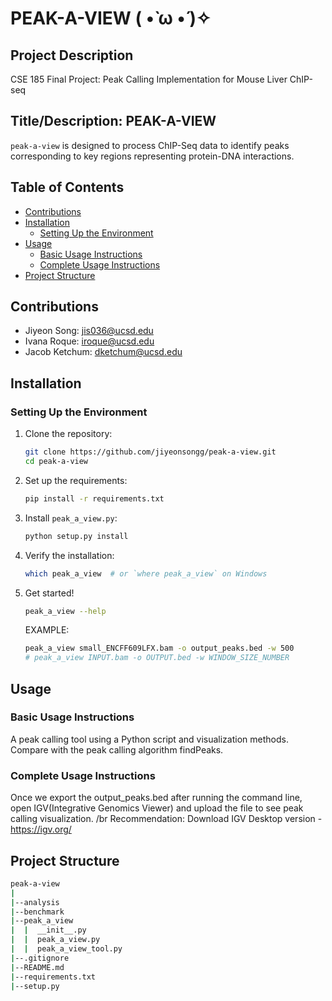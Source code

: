 # PEAK-A-VIEW ( •̀ ω •́ )✧

## Project Description
CSE 185 Final Project: Peak Calling Implementation for Mouse Liver ChIP-seq

## Title/Description: PEAK-A-VIEW
```peak-a-view``` is designed to process ChIP-Seq data to identify peaks corresponding to key regions representing protein-DNA interactions.

## Table of Contents
- [Contributions](#contributions)
- [Installation](#installation)
  - [Setting Up the Environment](#setting-up-the-environment)
- [Usage](#usage)
  - [Basic Usage Instructions](#basic-usage-instructions)
  - [Complete Usage Instructions](#complete-usage-instructions)
- [Project Structure](#project-structure)

## Contributions
- Jiyeon Song: [jis036@ucsd.edu](mailto:jis036@ucsd.edu)
- Ivana Roque: [iroque@ucsd.edu](mailto:iroque@ucsd.edu)
- Jacob Ketchum: [dketchum@ucsd.edu](mailto:dketchum@ucsd.edu)

## Installation

### Setting Up the Environment
1. Clone the repository:
    ```sh
    git clone https://github.com/jiyeonsongg/peak-a-view.git
    cd peak-a-view
    ```
2. Set up the requirements:
    ```sh
    pip install -r requirements.txt
    ```

3. Install `peak_a_view.py`:
    ```sh
    python setup.py install
    ```

4. Verify the installation:
    ```sh
    which peak_a_view  # or `where peak_a_view` on Windows
    ```
5. Get started!
   ```sh
   peak_a_view --help
   ```
   EXAMPLE:
   ```sh
   peak_a_view small_ENCFF609LFX.bam -o output_peaks.bed -w 500
   # peak_a_view INPUT.bam -o OUTPUT.bed -w WINDOW_SIZE_NUMBER
   ```
   
## Usage

### Basic Usage Instructions
A peak calling tool using a Python script and visualization methods. Compare with the peak calling algorithm findPeaks.

### Complete Usage Instructions
Once we export the output_peaks.bed after running the command line, open IGV(Integrative Genomics Viewer) and upload the file to see peak calling visualization. /br
Recommendation: Download IGV Desktop version - https://igv.org/

## Project Structure
```sh
peak-a-view
|
|--analysis
|--benchmark
|--peak_a_view
|  |  __init__.py
|  |  peak_a_view.py
|  |  peak_a_view_tool.py
|--.gitignore
|--README.md
|--requirements.txt
|--setup.py
```
